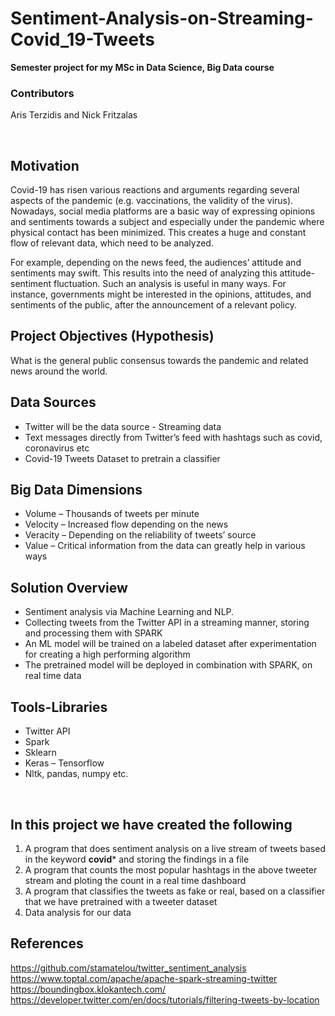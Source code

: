 # Sentiment-Analysis-on-Streaming-Covid_19-Tweets

**Semester project for my MSc in Data Science, Big Data course**  


### Contributors  
Aris Terzidis and Nick Fritzalas  

<br>

## Motivation  

Covid-19 has risen various reactions and arguments regarding several aspects of the pandemic
(e.g. vaccinations, the validity of the virus). Nowadays, social media platforms are a basic way of
expressing opinions and sentiments towards a subject and especially under the pandemic where
physical contact has been minimized. This creates a huge and constant flow of relevant data,
which need to be analyzed.

For example, depending on the news feed, the audiences’ attitude and sentiments may swift.
This results into the need of analyzing this attitude-sentiment fluctuation. Such an analysis is useful
in many ways. For instance, governments might be interested in the opinions, attitudes, and
sentiments of the public, after the announcement of a relevant policy.
<br>

## Project Objectives (Hypothesis)  

What is the general public consensus towards the pandemic and related news around the world.

## Data Sources  
  - Twitter will be the data source - Streaming data
  - Text messages directly from Twitter’s feed with hashtags such as covid, coronavirus etc
  - Covid-19 Tweets Dataset to pretrain a classifier

## Big Data Dimensions 
  - Volume – Thousands of tweets per minute
  - Velocity – Increased flow depending on the news
  - Veracity – Depending on the reliability of tweets’ source
  - Value – Critical information from the data can greatly help in various ways

## Solution Overview 
  - Sentiment analysis via Machine Learning and NLP.
  - Collecting tweets from the Twitter API in a streaming manner, storing and processing them
  with SPARK
  - An ML model will be trained on a labeled dataset after experimentation for creating a high
  performing algorithm
  - The pretrained model will be deployed in combination with SPARK, on real time data

## Tools-Libraries  
  - Twitter API
  - Spark
  - Sklearn
  - Keras – Tensorflow
  - Nltk, pandas, numpy etc.

<br>

## In this project we have created the following  
1.  A program that does sentiment analysis on a live stream of tweets based in the keyword **covid*** and storing the findings in a file
2.  A program that counts the most popular hashtags in the above tweeter stream and ploting the count in a real time dashboard
3.  A program that classifies the tweets as fake or real, based on a classifier that we have pretrained with a tweeter dataset  
4.  Data analysis for our data


## References  

https://github.com/stamatelou/twitter_sentiment_analysis  
https://www.toptal.com/apache/apache-spark-streaming-twitter  
https://boundingbox.klokantech.com/  
https://developer.twitter.com/en/docs/tutorials/filtering-tweets-by-location  
